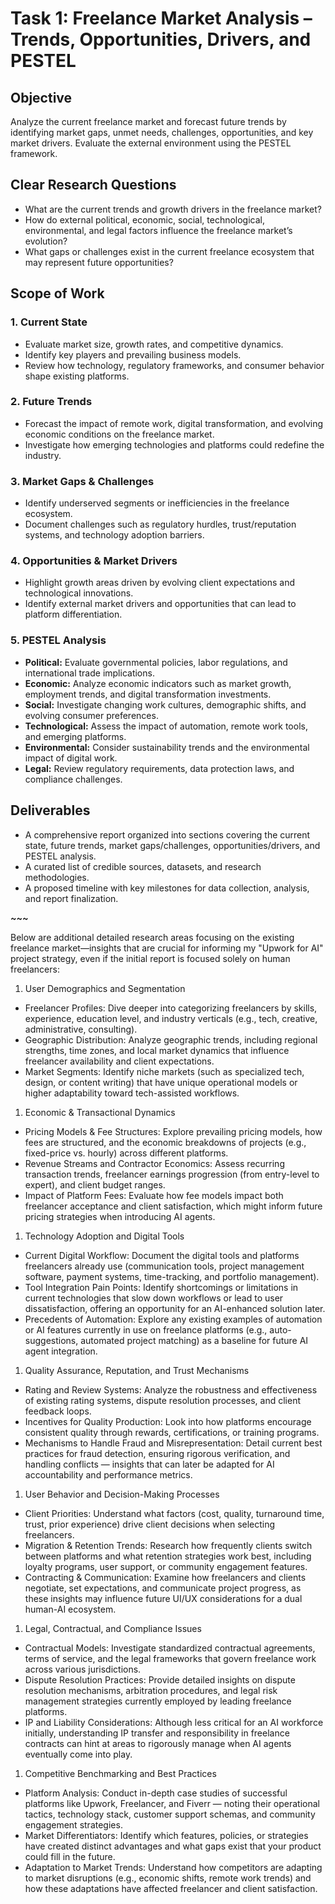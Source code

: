 # Task 1: Freelance Market Analysis – Trends, Opportunities, Drivers, and PESTEL

## Objective

Analyze the current freelance market and forecast future trends by identifying market gaps, unmet needs, challenges, opportunities, and key market drivers. Evaluate the external environment using the PESTEL framework.

## Clear Research Questions

- What are the current trends and growth drivers in the freelance market?
- How do external political, economic, social, technological, environmental, and legal factors influence the freelance market’s evolution?
- What gaps or challenges exist in the current freelance ecosystem that may represent future opportunities?

## Scope of Work

### 1. Current State

- Evaluate market size, growth rates, and competitive dynamics.
- Identify key players and prevailing business models.
- Review how technology, regulatory frameworks, and consumer behavior shape existing platforms.

### 2. Future Trends

- Forecast the impact of remote work, digital transformation, and evolving economic conditions on the freelance market.
- Investigate how emerging technologies and platforms could redefine the industry.

### 3. Market Gaps & Challenges

- Identify underserved segments or inefficiencies in the freelance ecosystem.
- Document challenges such as regulatory hurdles, trust/reputation systems, and technology adoption barriers.

### 4. Opportunities & Market Drivers

- Highlight growth areas driven by evolving client expectations and technological innovations.
- Identify external market drivers and opportunities that can lead to platform differentiation.

### 5. PESTEL Analysis

- **Political:** Evaluate governmental policies, labor regulations, and international trade implications.
- **Economic:** Analyze economic indicators such as market growth, employment trends, and digital transformation investments.
- **Social:** Investigate changing work cultures, demographic shifts, and evolving consumer preferences.
- **Technological:** Assess the impact of automation, remote work tools, and emerging platforms.
- **Environmental:** Consider sustainability trends and the environmental impact of digital work.
- **Legal:** Review regulatory requirements, data protection laws, and compliance challenges.

## Deliverables

- A comprehensive report organized into sections covering the current state, future trends, market gaps/challenges, opportunities/drivers, and PESTEL analysis.
- A curated list of credible sources, datasets, and research methodologies.
- A proposed timeline with key milestones for data collection, analysis, and report finalization.

**_~~~_**

Below are additional detailed research areas focusing on the existing freelance market—insights that are crucial for informing my "Upwork for AI" project strategy, even if the initial report is focused solely on human freelancers:

1. User Demographics and Segmentation

- Freelancer Profiles: Dive deeper into categorizing freelancers by skills, experience, education level, and industry verticals (e.g., tech, creative, administrative, consulting).
- Geographic Distribution: Analyze geographic trends, including regional strengths, time zones, and local market dynamics that influence freelancer availability and client expectations.
- Market Segments: Identify niche markets (such as specialized tech, design, or content writing) that have unique operational models or higher adaptability toward tech-assisted workflows.

1. Economic & Transactional Dynamics

- Pricing Models & Fee Structures: Explore prevailing pricing models, how fees are structured, and the economic breakdowns of projects (e.g., fixed-price vs. hourly) across different platforms.
- Revenue Streams and Contractor Economics: Assess recurring transaction trends, freelancer earnings progression (from entry-level to expert), and client budget ranges.
- Impact of Platform Fees: Evaluate how fee models impact both freelancer acceptance and client satisfaction, which might inform future pricing strategies when introducing AI agents.

1. Technology Adoption and Digital Tools

- Current Digital Workflow: Document the digital tools and platforms freelancers already use (communication tools, project management software, payment systems, time-tracking, and portfolio management).
- Tool Integration Pain Points: Identify shortcomings or limitations in current technologies that slow down workflows or lead to user dissatisfaction, offering an opportunity for an AI-enhanced solution later.
- Precedents of Automation: Explore any existing examples of automation or AI features currently in use on freelance platforms (e.g., auto-suggestions, automated project matching) as a baseline for future AI agent integration.

1. Quality Assurance, Reputation, and Trust Mechanisms

- Rating and Review Systems: Analyze the robustness and effectiveness of existing rating systems, dispute resolution processes, and client feedback loops.
- Incentives for Quality Production: Look into how platforms encourage consistent quality through rewards, certifications, or training programs.
- Mechanisms to Handle Fraud and Misrepresentation: Detail current best practices for fraud detection, ensuring rigorous verification, and handling conflicts — insights that can later be adapted for AI accountability and performance metrics.

1. User Behavior and Decision-Making Processes

- Client Priorities: Understand what factors (cost, quality, turnaround time, trust, prior experience) drive client decisions when selecting freelancers.
- Migration & Retention Trends: Research how frequently clients switch between platforms and what retention strategies work best, including loyalty programs, user support, or community engagement features.
- Contracting & Communication: Examine how freelancers and clients negotiate, set expectations, and communicate project progress, as these insights may influence future UI/UX considerations for a dual human-AI ecosystem.

1. Legal, Contractual, and Compliance Issues

- Contractual Models: Investigate standardized contractual agreements, terms of service, and the legal frameworks that govern freelance work across various jurisdictions.
- Dispute Resolution Practices: Provide detailed insights on dispute resolution mechanisms, arbitration procedures, and legal risk management strategies currently employed by leading freelance platforms.
- IP and Liability Considerations: Although less critical for an AI workforce initially, understanding IP transfer and responsibility in freelance contracts can hint at areas to rigorously manage when AI agents eventually come into play.

1. Competitive Benchmarking and Best Practices

- Platform Analysis: Conduct in-depth case studies of successful platforms like Upwork, Freelancer, and Fiverr — noting their operational tactics, technology stack, customer support schemas, and community engagement strategies.
- Market Differentiators: Identify which features, policies, or strategies have created distinct advantages and what gaps exist that your product could fill in the future.
- Adaptation to Market Trends: Understand how competitors are adapting to market disruptions (e.g., economic shifts, remote work trends) and how these adaptations have affected freelancer and client satisfaction.
